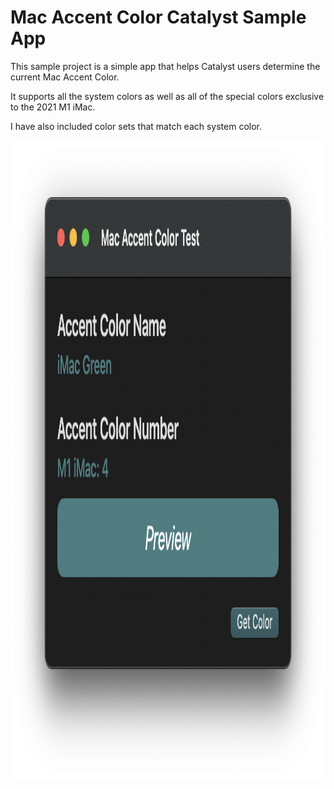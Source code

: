 # Mac Accent Color Catalyst Sample App

This sample project is a simple app that helps Catalyst users determine the current Mac Accent Color.

It supports all the system colors as well as all of the special colors exclusive to the 2021 M1 iMac.

I have also included color sets that match each system color.

<img width="844" height="1024" src="/Resources/Screenshot.png">
